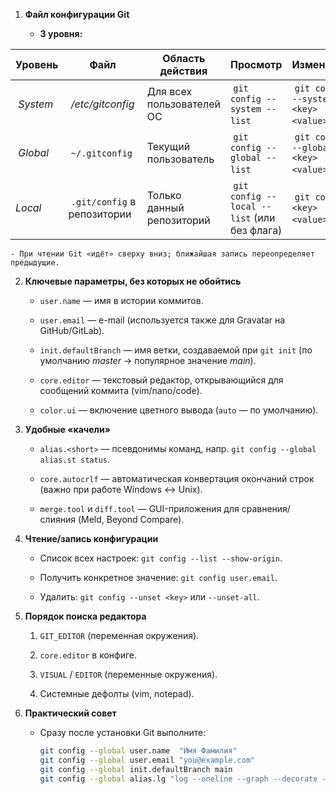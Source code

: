 

1. **Файл конфигурации Git**
    
    - **3 уровня:**

| Уровень    | Файл                         | Область действия          | Просмотр                                     | Изменение                             |     |
| ---------- | ---------------------------- | ------------------------- | -------------------------------------------- | ------------------------------------- | --- |
|  _System_  |  _/etc/gitconfig_            | Для всех пользователей ОС |  `git config --system --list`                |  `git config --system <key> <value>`  |     |
|  _Global_  |  `~/.gitconfig`              | Текущий пользователь      |  `git config --global --list`                |  `git config --global <key> <value>`  |     |
| _Local_    |  `.git/config` в репозитории | Только данный репозиторий |  `git config --local --list` (или без флага) |  `git config <key> <value>`           |     |
        
    - При чтении Git «идёт» сверху вниз; ближайшая запись переопределяет предыдущие.
        
2. **Ключевые параметры, без которых не обойтись**
    
    - `user.name` — имя в истории коммитов.
        
    - `user.email` — e-mail (используется также для Gravatar на GitHub/GitLab).
        
    - `init.defaultBranch` — имя ветки, создаваемой при `git init` (по умолчанию _master_ → популярное значение _main_).
        
    - `core.editor` — текстовый редактор, открывающийся для сообщений коммита (vim/nano/code).
        
    - `color.ui` — включение цветного вывода (`auto` — по умолчанию).
        
3. **Удобные «качели»**
    
    - `alias.<short>` — псевдонимы команд, напр. `git config --global alias.st status`.
        
    - `core.autocrlf` — автоматическая конвертация окончаний строк (важно при работе Windows ↔ Unix).
        
    - `merge.tool` и `diff.tool` — GUI-приложения для сравнения/слияния (Meld, Beyond Compare).
        
4. **Чтение/запись конфигурации**
    
    - Список всех настроек: `git config --list --show-origin`.
        
    - Получить конкретное значение: `git config user.email`.
        
    - Удалить: `git config --unset <key>` или `--unset-all`.
        
5. **Порядок поиска редактора**
    
    1. `GIT_EDITOR` (переменная окружения).
        
    2. `core.editor` в конфиге.
        
    3. `VISUAL` / `EDITOR` (переменные окружения).
        
    4. Системные дефолты (vim, notepad).
        
6. **Практический совет**
    
    - Сразу после установки Git выполните:
        
        ```bash
        git config --global user.name  "Имя Фамилия"
        git config --global user.email "you@example.com"
        git config --global init.defaultBranch main
        git config --global alias.lg "log --oneline --graph --decorate --all"
        ```
